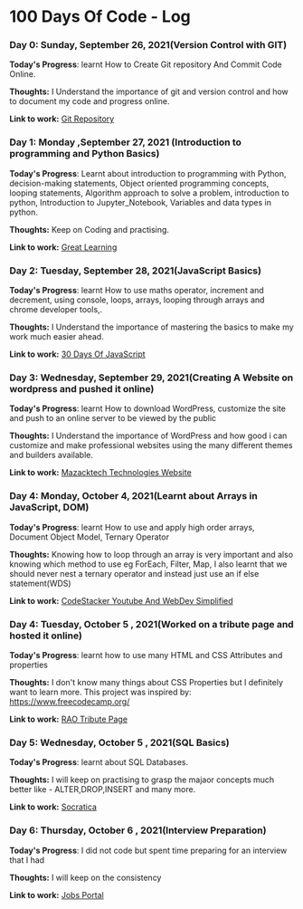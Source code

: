 # 100 Days Of Code - Log

### Day 0: Sunday, September 26, 2021(Version Control with GIT)

**Today's Progress**: learnt How to Create Git repository And Commit Code Online.

**Thoughts:** I Understand the importance of git and version control and how to document my code and progress online.

**Link to work:** [Git Repository](http://www.example.com)

### Day 1: Monday ,September 27, 2021 (Introduction to programming and Python Basics)

**Today's Progress**: Learnt about introduction to programming with Python, decision-making statements,
Object oriented programming concepts, looping statements, Algorithm approach to solve a problem, introduction to python,
Introduction to Jupyter_Notebook, Variables and data types in python.

**Thoughts:** Keep on Coding and practising.

**Link to work:** [Great Learning](https://olympus.greatlearning.in/dashboard)

### Day 2: Tuesday, September 28, 2021(JavaScript Basics)

**Today's Progress**: learnt How to use maths operator, increment and decrement, using console, loops, arrays, looping through arrays and chrome developer tools,.

**Thoughts:** I Understand the importance of mastering the basics to make my work much easier ahead.

**Link to work:** [30 Days Of JavaScript](https://github.com/matengodev/30-Days-Of-JavaScript)

### Day 3: Wednesday, September 29, 2021(Creating A Website on wordpress and pushed it online)

**Today's Progress**: learnt How to download WordPress, customize the site and push to an online server to be viewed by the public

**Thoughts:** I Understand the importance of WordPress and how good i can customize and make professional websites using the many different themes and builders available.

**Link to work:** [Mazacktech Technologies Website](https://google.com)

### Day 4: Monday, October 4, 2021(Learnt about Arrays in JavaScript, DOM)

**Today's Progress**: learnt How to use and apply high order arrays, Document Object Model, Ternary Operator

**Thoughts:** Knowing how to loop through an array is very important and also knowing which method to use eg ForEach, Filter, Map, I also learnt that we should never nest a ternary operator and instead just use an if else statement(WDS)

**Link to work:** [CodeStacker Youtube And WebDev Simplified](https://youtube.com)

### Day 4: Tuesday, October 5 , 2021(Worked on a tribute page and hosted it online)

**Today's Progress**: learnt how to use many HTML and CSS Attributes and properties

**Thoughts:**  I don't know many things about CSS Properties but I definitely want to learn more. This project was inspired by: https://www.freecodecamp.org/

**Link to work:** [RAO Tribute Page](https://rao-tribute-iammatengo.netlify.app/)

### Day 5: Wednesday, October 5 , 2021(SQL Basics)

**Today's Progress**: learnt about SQL Databases.

**Thoughts:**  I will keep on practising to grasp the majaor concepts much better like - ALTER,DROP,INSERT and many more.

**Link to work:** [Socratica](https://github.com/socratica/sql)

### Day 6: Thursday, October 6 , 2021(Interview Preparation)

**Today's Progress**: I did not code but spent time preparing for an interview that I had

**Thoughts:**  I will keep on the consistency 

**Link to work:** [Jobs Portal](https://app.slack.com/client/T01GY3Q18P7/C01H7D61204)

